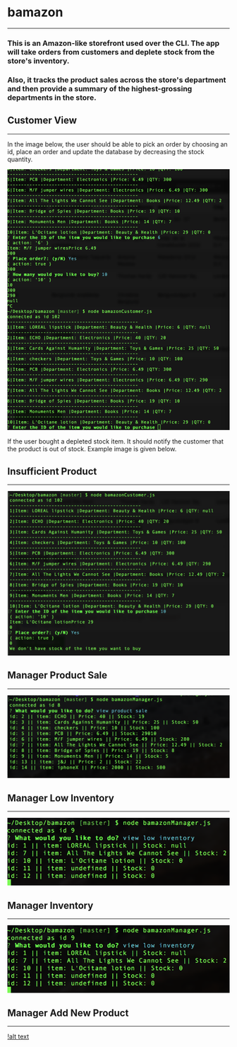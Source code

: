 # bamazon
---
### This is an Amazon-like storefront used over the CLI. The app will take orders from customers and deplete stock from the store's inventory. 
### Also, it tracks the product sales across the store's department and then provide a summary of the highest-grossing departments in the store.

## Customer View
---
In the image below, the user should be able to pick an order by choosing an id, place an order and update the database by decreasing the stock quantity.

![alt text](https://github.com/joycedelatorre/bamazon/blob/master/images/UserPickItem_upadteQuantity.png "Customer View")


If the user bought a depleted stock item. It should notify the customer that the product is out of stock. Example image is given below.

## Insufficient Product
---
![alt text](https://github.com/joycedelatorre/bamazon/blob/master/images/noAvailableStock.png "no available product")

## Manager Product Sale
---
![alt text](https://github.com/joycedelatorre/bamazon/blob/master/images/ManagerProductSale.png "product sale")

## Manager Low Inventory
---
![alt text](https://github.com/joycedelatorre/bamazon/blob/master/images/ManagerLowInventory.png "low inventory")

## Manager Inventory
---
![alt text](https://github.com/joycedelatorre/bamazon/blob/master/images/ManagerLowInventory.png "Manager Inventory")

## Manager Add New Product
---
[!alt text](https://github.com/joycedelatorre/bamazon/blob/master/images/ManagerAddNewProd.png "Add New Prod")








